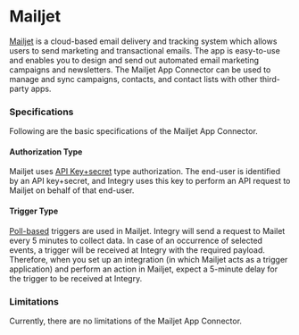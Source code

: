 # Mailjet

[Mailjet](https://www.integry.io/apps/mailjet) is a cloud-based email delivery and tracking system which allows users to send marketing and transactional emails. The app is easy-to-use and enables you to design and send out automated email marketing campaigns and newsletters. The Mailjet App Connector can be used to manage and sync campaigns, contacts, and contact lists with other third-party apps.&#x20;

### Specifications  <a href="#specifications-0-0" id="specifications-0-0"></a>

Following are the basic specifications of the Mailjet App Connector.&#x20;

#### Authorization Type  <a href="#authorization-type-0-1" id="authorization-type-0-1"></a>

Mailjet uses [API Key+secret](https://support.integry.io/hc/en-us/articles/11112617800985-Authentication-Types-Supported-in-Integry) type authorization. The end-user is identified by an API key+secret, and Integry uses this key to perform an API request to Mailjet on behalf of that end-user.&#x20;

#### Trigger Type <a href="#trigger-type-0-2" id="trigger-type-0-2"></a>

[Poll-based](https://www.testpreptraining.com/tutorial/describe-polling-triggers-and-their-usage/) triggers are used in Mailjet. Integry will send a request to Mailet every 5 minutes to collect data. In case of an occurrence of selected events, a trigger will be received at Integry with the required payload. Therefore, when you set up an integration (in which Mailjet acts as a trigger application) and perform an action in Mailjet, expect a 5-minute delay for the trigger to be received at Integry.&#x20;

### Limitations <a href="#limitations-0-3" id="limitations-0-3"></a>

Currently, there are no limitations of the Mailjet App Connector.
